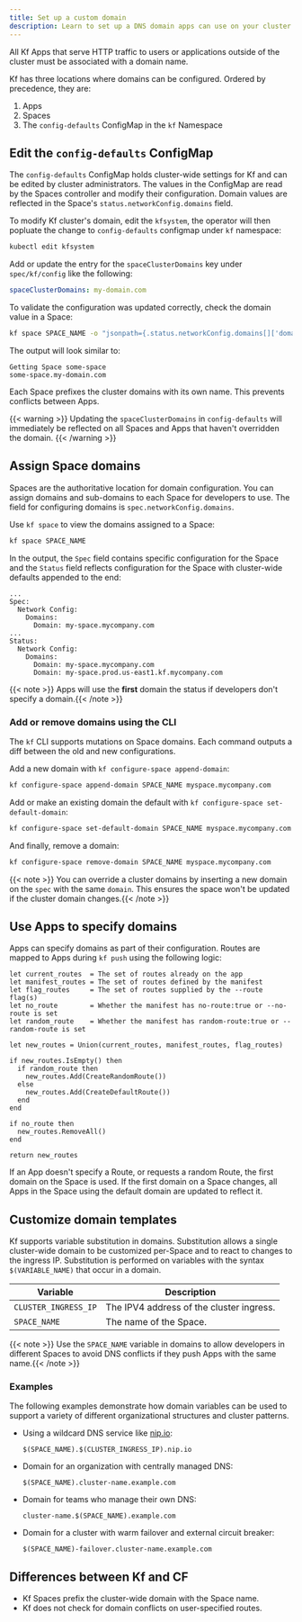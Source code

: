 ```yaml
---
title: Set up a custom domain
description: Learn to set up a DNS domain apps can use on your cluster.
---
```


All Kf Apps that serve HTTP traffic to users or applications
outside of the cluster must be associated with a domain name.

Kf has three locations where domains can be configured.
Ordered by precedence, they are:

1. Apps
2. Spaces
3. The `config-defaults` ConfigMap in the `kf` Namespace

## Edit the `config-defaults` ConfigMap

The `config-defaults` ConfigMap holds cluster-wide settings for Kf and can be edited by cluster administrators.
The values in the ConfigMap are read by the Spaces controller and modify their configuration.
Domain values are reflected in the Space's `status.networkConfig.domains` field.

To modify Kf cluster's domain, edit the `kfsystem`, the operator will then popluate the change to `config-defaults` configmap under `kf` namespace:

```sh
kubectl edit kfsystem
```

Add or update the entry for the `spaceClusterDomains` key under `spec/kf/config` like the following:

```yaml 
spaceClusterDomains: my-domain.com
```

To validate the configuration was updated correctly, check the domain value in a Space:

```sh
kf space SPACE_NAME -o "jsonpath={.status.networkConfig.domains[]['domain']}"
```

The output will look similar to:

```none 
Getting Space some-space
some-space.my-domain.com
```

Each Space prefixes the cluster domains with its own name.
This prevents conflicts between Apps.

{{< warning >}}
Updating the `spaceClusterDomains` in `config-defaults` will immediately be
reflected on all Spaces and Apps that haven't overridden the domain.
{{< /warning >}}

## Assign Space domains

Spaces are the authoritative location for domain configuration.
You can assign domains and sub-domains to each Space for developers to use.
The field for configuring domains is `spec.networkConfig.domains`.

Use `kf space` to view the domains assigned to a Space:

```sh
kf space SPACE_NAME
```

In the output, the `Spec` field contains specific configuration for the Space
and the `Status` field reflects configuration for the Space with cluster-wide
defaults appended to the end:

```none 
...
Spec:
  Network Config:
    Domains:
      Domain: my-space.mycompany.com
...
Status:
  Network Config:
    Domains:
      Domain: my-space.mycompany.com
      Domain: my-space.prod.us-east1.kf.mycompany.com
```

{{< note >}} Apps will use the **first** domain the status if developers don't specify a domain.{{< /note >}}


### Add or remove domains using the CLI

The `kf` CLI supports mutations on Space domains. Each command outputs
a diff between the old and new configurations.

Add a new domain with `kf configure-space append-domain`:

```sh
kf configure-space append-domain SPACE_NAME myspace.mycompany.com
```

Add or make an existing domain the default with `kf configure-space set-default-domain`:

```sh
kf configure-space set-default-domain SPACE_NAME myspace.mycompany.com
```

And finally, remove a domain:

```sh
kf configure-space remove-domain SPACE_NAME myspace.mycompany.com
```

{{< note >}} You can override a cluster domains by inserting a new domain on the `spec` with the same `domain`.
This ensures the space won't be updated if the cluster domain changes.{{< /note >}}


## Use Apps to specify domains

Apps can specify domains as part of their configuration.
Routes are mapped to Apps during `kf push` using the following logic:

```none 
let current_routes  = The set of routes already on the app
let manifest_routes = The set of routes defined by the manifest
let flag_routes     = The set of routes supplied by the --route flag(s)
let no_route        = Whether the manifest has no-route:true or --no-route is set
let random_route    = Whether the manifest has random-route:true or --random-route is set

let new_routes = Union(current_routes, manifest_routes, flag_routes)

if new_routes.IsEmpty() then
  if random_route then
    new_routes.Add(CreateRandomRoute())
  else
    new_routes.Add(CreateDefaultRoute())
  end
end

if no_route then
  new_routes.RemoveAll()
end

return new_routes
```

If an App doesn't specify a Route, or requests a random Route, the first domain
on the Space is used. If the first domain on a Space changes, all Apps in the
Space using the default domain are updated to reflect it.

## Customize domain templates

Kf supports variable substitution in domains. Substitution allows a single
cluster-wide domain to be customized per-Space and to react to changes to the
ingress IP. Substitution is performed on variables with the syntax `$(VARIABLE_NAME)`
that occur in a domain.

| Variable             | Description |
| ---                  | ---         |
| `CLUSTER_INGRESS_IP` | The IPV4 address of the cluster ingress. |
| `SPACE_NAME`         | The name of the Space. |

{{< note >}} Use the `SPACE_NAME` variable in domains to allow developers in different
Spaces to avoid DNS conflicts if they push Apps with the same name.{{< /note >}}

### Examples

The following examples demonstrate how domain variables can be used to support
a variety of different organizational structures and cluster patterns.

* Using a wildcard DNS service like [nip.io](https://nip.io/):

  ```none
  $(SPACE_NAME).$(CLUSTER_INGRESS_IP).nip.io
  ```

* Domain for an organization with centrally managed DNS:

  ```none 
  $(SPACE_NAME).cluster-name.example.com
  ```

* Domain for teams who manage their own DNS:

  ```none 
  cluster-name.$(SPACE_NAME).example.com
  ```

* Domain for a cluster with warm failover and external circuit breaker:

  ```none 
  $(SPACE_NAME)-failover.cluster-name.example.com
  ```

## Differences between Kf and CF

* Kf Spaces prefix the cluster-wide domain with the Space name.
* Kf does not check for domain conflicts on user-specified routes.

